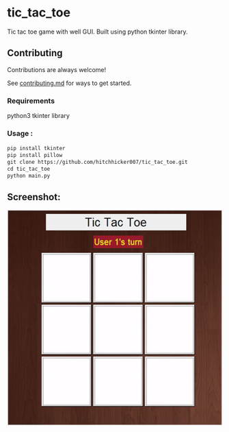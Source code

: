 # tic_tac_toe
Tic tac toe game with well GUI. Built using python tkinter library.

## Contributing

Contributions are always welcome!

See [contributing.md](https://github.com/hitchhicker007/tic_tac_toe/blob/master/README.md) for ways to get started.

### Requirements
python3
tkinter library

### Usage :
```
pip install tkinter
pip install pillow
git clone https://github.com/hitchhicker007/tic_tac_toe.git 
cd tic_tac_toe
python main.py
```

## Screenshot:
![Demo](imgs/ss.gif)

